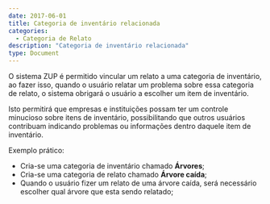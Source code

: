 ```yaml
---
date: 2017-06-01
title: Categoria de inventário relacionada
categories:
  - Categoria de Relato
description: "Categoria de inventário relacionada"
type: Document
---
```


O sistema ZUP é permitido vincular um relato a uma categoria de inventário, ao fazer isso, quando o usuário relatar um problema sobre essa categoria de relato, o sistema obrigará o usuário a escolher um item de inventário.

Isto permitirá que empresas e instituições possam ter um controle minucioso sobre itens de inventário, possibilitando que outros usuários contribuam indicando problemas ou informações dentro daquele item de inventário.

Exemplo prático:

- Cria-se uma categoria de inventário chamado **Árvores**;
- Cria-se uma categoria de relato chamado **Árvore caída**;
- Quando o usuário fizer um relato de uma árvore caída, será necessário escolher qual árvore que esta sendo relatado;
